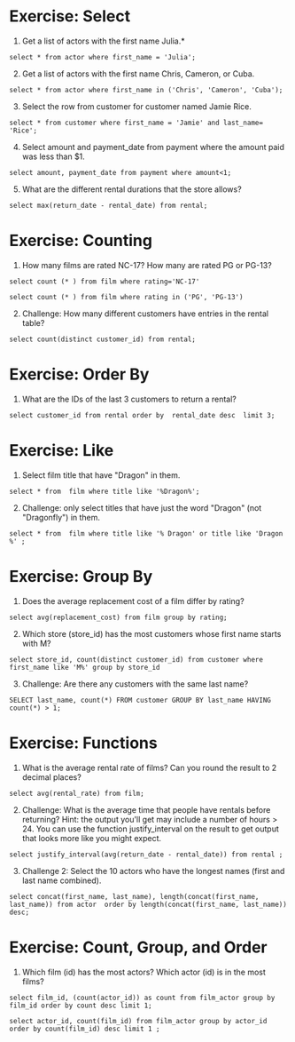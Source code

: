 # Exercise: Select

1. Get a list of actors with the first name Julia.*

`select * from actor where first_name = 'Julia';`

2. Get a list of actors with the first name Chris, Cameron, or Cuba.

`select * from actor where first_name in ('Chris', 'Cameron', 'Cuba');`

3. Select the row from customer for customer named Jamie Rice.

`select * from customer where first_name = 'Jamie' and last_name= 'Rice';`

4. Select amount and payment_date from payment where the amount paid was less than $1.

`select amount, payment_date from payment where amount<1;`

5. What are the different rental durations that the store allows?

`select max(return_date - rental_date) from rental;`

# Exercise: Counting


1. How many films are rated NC-17? How many are rated PG or PG-13?


`select count (* ) from film where rating='NC-17'`


`select count (* ) from film where rating in ('PG', 'PG-13')`



2. Challenge: How many different customers have entries in the rental table?

`select count(distinct customer_id) from rental;`

# Exercise: Order By

1. What are the IDs of the last 3 customers to return a rental?

`select customer_id from rental order by  rental_date desc  limit 3;`

# Exercise: Like

1. Select film title that have "Dragon" in them.

`select * from  film where title like '%Dragon%';`

2. Challenge: only select titles that have just the word "Dragon" (not "Dragonfly") in them.

`select * from  film where title like '% Dragon' or title like 'Dragon %' ;`

# Exercise: Group By

1. Does the average replacement cost of a film differ by rating?

`select avg(replacement_cost) from film group by rating;`

2. Which store (store_id) has the most customers whose first name starts with M?

`select store_id, count(distinct customer_id) from customer where first_name like 'M%' group by store_id`

3. Challenge: Are there any customers with the same last name?

`SELECT last_name, count(*) FROM customer GROUP BY last_name HAVING count(*) > 1;`

# Exercise: Functions

1. What is the average rental rate of films? Can you round the result to 2 decimal places?

`select avg(rental_rate) from film;`

2. Challenge: What is the average time that people have rentals before returning? Hint: the output you'll get may include a number of hours > 24. You can use the function justify_interval on the result to get output that looks more like you might expect.

`select justify_interval(avg(return_date - rental_date)) from rental ;`

3. Challenge 2: Select the 10 actors who have the longest names (first and last name combined).

`select concat(first_name, last_name), length(concat(first_name, last_name)) from actor 
order by length(concat(first_name, last_name)) desc;`

# Exercise: Count, Group, and Order

1. Which film (id) has the most actors? Which actor (id) is in the most films?


`select film_id, (count(actor_id)) as count from film_actor group by film_id order by count desc limit 1;`

`select actor_id, count(film_id) from film_actor group by actor_id order by count(film_id) desc limit 1 ;`










